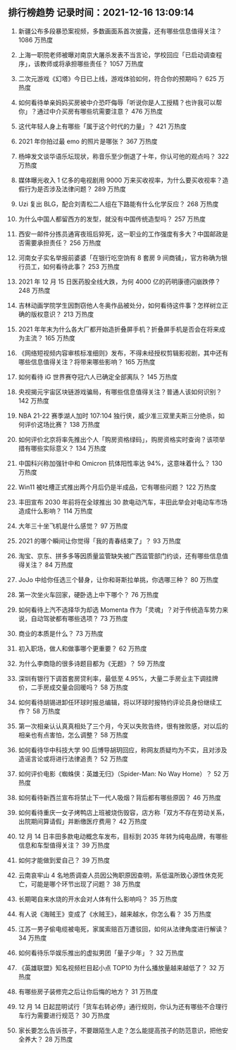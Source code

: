 
## 排行榜趋势 记录时间：2021-12-16 13:09:14
  
  1. 新疆公布多段暴恐案视频，多数画面系首次披露，还有哪些信息值得关注？ 1086 万热度
    
  2. 上海一职院老师被曝对南京大屠杀发表不当言论，学校回应「已启动调查程序」，该教师或将承担哪些责任？ 1057 万热度
    
  3. 二次元游戏《幻塔》今日已上线，游戏体验如何，符合你的预期吗？ 625 万热度
    
  4. 如何看待单亲妈妈买房被中介恐吓侮辱「听说你是人工授精？也许我可以帮你」？通过中介买房有哪些坑需要注意？ 476 万热度
    
  5. 这代年轻人身上有哪些「属于这个时代的力量」？ 421 万热度
    
  6. 2021 年你拍过最 emo 的照片是哪张？ 367 万热度
    
  7. 杨坤发文谈华语乐坛现状，称音乐至少倒退了十年，你认可他的观点吗？ 322 万热度
    
  8. 媒体曝光收入 1 亿多的电视剧用 9000 万来买收视率，为什么要买收视率？造假行为是否涉及法律问题？ 289 万热度
    
  9. Uzi 复出 BLG，配合刘青松二人组在下路能有什么化学反应？ 268 万热度
    
  10. 为什么中国人都留西方的发型，就没有中国传统造型吗？ 257 万热度
    
  11. 西安一邮件分拣员通宵夜班后猝死，这一职业的工作强度有多大？中国邮政是否需要承担责任？ 256 万热度
    
  12. 河南女子实名举报前婆婆「在银行吃空饷有 8 套房 9 间商铺」，官方称确为银行员工，如何看待此事？ 253 万热度
    
  13. 2021 年 12 月 15 日医药股全线大跌，为何 4000 亿的药明康德闪崩跌停？ 248 万热度
    
  14. 吉林动画学院学生因剽窃他人冬奥作品被处分，如何看待这件事？怎样树立正确的版权意识？ 213 万热度
    
  15. 2021 年年末为什么各大厂都开始造折叠屏手机？折叠屏手机是否会在将来成为主流？ 165 万热度
    
  16. 《网络短视频内容审核标准细则》发布，不得未经授权剪辑影视剧，其中还有哪些信息值得关注？将带来哪些影响？ 165 万热度
    
  17. 如何看待 iG 世界赛夺冠六人已确定全部离队？ 145 万热度
    
  18. 央视揭元宇宙区块链游戏骗局，有哪些信息值得关注？普通人该如何识别？ 142 万热度
    
  19. NBA 21-22 赛季湖人加时 107:104 独行侠，威少准三双里夫斯三分绝杀，如何评价这场比赛？ 138 万热度
    
  20. 如何评价北京将率先推出个人「购房资格绿码」，购房资格实时查询？该项举措有哪些实际意义？ 134 万热度
    
  21. 中国科兴称加强针中和 Omicron 抗体阳性率达 94%，这意味着什么？ 130 万热度
    
  22. Win11 被吐槽正式推出两个月后仍是半成品，它有哪些问题？ 122 万热度
    
  23. 丰田宣布 2030 年前将在全球推出 30 款电动汽车，丰田此举会对电动车市场造成什么影响？ 114 万热度
    
  24. 大年三十坐飞机是什么感觉？ 97 万热度
    
  25. 2021 的哪个瞬间让你觉得「我的青春结束了」？ 93 万热度
    
  26. 淘宝、京东、拼多多等因质量监管缺失被广西监管部门约谈，还有哪些信息值得关注？ 84 万热度
    
  27. JoJo 中给你任选三个替身，让你和哥斯拉单挑，你选哪三种？ 80 万热度
    
  28. 第一次坐火车回家，硬卧选上中下哪个？ 76 万热度
    
  29. 如何看待上汽不选择华为却选 Momenta 作为「灵魂」？对于传统造车势力来说，自动驾驶都有哪些选项？ 73 万热度
    
  30. 商业的本质是什么？ 73 万热度
    
  31. 初入职场，做人和做事哪个更重要？ 62 万热度
    
  32. 为什么李商隐的很多诗题目都为《无题》？ 59 万热度
    
  33. 深圳有银行下调首套房贷利率，最低至 4.95%，大量二手房业主下调挂牌价，二手房成交量会回暖吗？ 58 万热度
    
  34. 如何看待胡锡进卸任环球时报总编辑，将以环球时报特约评论员身份继续工作？ 58 万热度
    
  35. 第一次相亲认认真真相处了三个月，今天以失败告终，很有挫败感，对以后的相亲也有点害怕，怎么调整？ 58 万热度
    
  36. 如何看待华中科技大学 90 后博导胡玥回应，称网友质疑均为不实，且对涉及造谣言论或将进行法律追责？ 52 万热度
    
  37. 如何评价电影《蜘蛛侠：英雄无归》（Spider-Man: No Way Home）？ 52 万热度
    
  38. 如何看待新西兰宣布将禁止下一代人吸烟？背后都有哪些原因？ 46 万热度
    
  39. 如何看待重庆一女子烤鸭店上班被烧伤毁容，店方称「双方不存在劳动关系，出院期间算请假」并断缴医疗费用？ 42 万热度
    
  40. 12 月 14 日丰田多款电动概念车发布，目标到 2035 年转为纯电品牌，有哪些信息和车型值得关注？ 39 万热度
    
  41. 如何才能做到爱自己？ 39 万热度
    
  42. 云南哀牢山 4 名地质调查人员因公殉职原因查明，系低温所致心源性休克死亡，可能是哪个环节出现了问题？ 38 万热度
    
  43. 长期喝自来水烧的开水会对人体有什么影响吗？ 35 万热度
    
  44. 有人说《海贼王》变成了《水贼王》，越来越水，你怎么看？ 35 万热度
    
  45. 江苏一男子偷电缆被电死，家属索赔百万遭驳回，如何从法律角度进行解读？ 34 万热度
    
  46. 如何看待乐华娱乐推出的虚拟男团「量子少年」？ 32 万热度
    
  47. 《英雄联盟》知名视频栏目起小点 TOP10 为什么播放量越来越低了？ 32 万热度
    
  48. 有哪些房子装修完之后让你后悔的地方？ 31 万热度
    
  49. 12 月 14 日起昆明试行「货车右转必停」通行规则，你认为还有哪些不合理行车行为需要进行规范？ 30 万热度
    
  50. 家长要怎么告诉孩子，不要跟陌生人走？怎么能提高孩子的防范意识，把他安全养大？ 28 万热度
    
